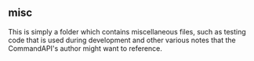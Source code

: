 ## misc

This is simply a folder which contains miscellaneous files, such as testing code that is used during development and other various notes that the CommandAPI's author might want to reference.
